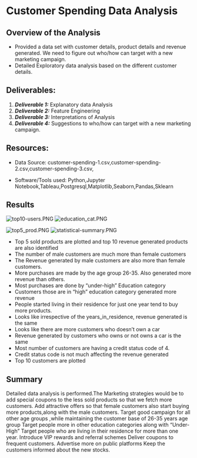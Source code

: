 # Customer Spending Data Analysis

## Overview of the Analysis

* Provided a data set with customer details, product details and revenue generated. We need to figure out who/how can target with a new marketing campaign.
* Detailed Exploratory data analysis based on the different customer details.

## Deliverables:


1. ***Deliverable 1:*** Explanatory data Analysis
2. ***Deliverable 2:*** Feature Engineering
3. ***Deliverable 3:*** Interpretations of Analysis
4. ***Deliverable 4:*** Suggestions to who/how can target with a new marketing campaign.


## Resources:

* Data Source: customer-spending-1.csv,customer-spending-2.csv,customer-spending-3.csv,

* Software/Tools used: Python,Jupyter Notebook,Tableau,Postgresql,Matplotlib,Seaborn,Pandas,Sklearn

## Results 

![top10-users.PNG](https://github.com/Praveeja-Sasidharan-Suni/Customer-Spending-Data-Analysis/blob/main/Images/top10-users.PNG?raw=true)
![education_cat.PNG](https://github.com/Praveeja-Sasidharan-Suni/Customer-Spending-Data-Analysis/blob/main/Images/education_cat.PNG?raw=true)

![top5_prod.PNG](https://github.com/Praveeja-Sasidharan-Suni/Customer-Spending-Data-Analysis/blob/main/Images/top5_prod.PNG?raw=true)
![statistical-summary.PNG](https://github.com/Praveeja-Sasidharan-Suni/Customer-Spending-Data-Analysis/blob/main/Images/statistical-summary.PNG?raw=true)

* Top 5 sold products are plotted and top 10 revenue generated products are also identified
* The number of male customers are much more than female customers
* The Revenue generated by male customers are also more than female customers.
* More purchases are made by the age group 26-35. Also generated more revenue than others.
* Most purchases are done by “under-high” Education category
* Customers those are in “high” education category generated more revenue
* People started living in their residence for just one year tend to buy more products. 
* Looks like irrespective of the years_in_residence, revenue generated is the same
* Looks like there are more customers who doesn’t own a car
* Revenue generated by customers who owns or not owns a car is the same
* Most number of customers are having a credit status code of 4. 
* Credit status code is not much affecting the revenue generated
* Top 10 customers are plotted

## Summary

Detailed data analysis is performed.The Marketing strategies would be to 
add special coupons to the less sold products so that we fetch more customers.
Add attractive offers so that female customers also start buying more products,along with the male customers.
Target good campaign for all other age groups ,while maintaining the customer base of 26-35 years age group
Target people more in other education categories along with “Under-High”
Target people who are living in their residence for more than one year.
Introduce VIP rewards and referral schemes
Deliver coupons to  frequent customers.
Advertise more on public platforms
Keep the customers informed about the new stocks.






